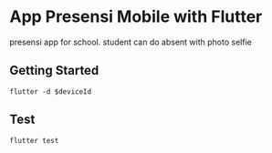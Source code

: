 # App Presensi Mobile with Flutter

presensi app for school. student can do absent with photo selfie 

## Getting Started

`flutter -d $deviceId` 

## Test
`flutter test`
